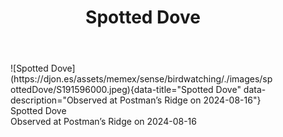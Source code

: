 ﻿---
tags: birding, birdwatching
title: Spotted Dove
type: bird
---
<figure markdown id="1">
  ![Spotted Dove](https://djon.es/assets/memex/sense/birdwatching/./images/spottedDove/S191596000.jpeg){data-title="Spotted Dove" data-description="Observed at Postman’s Ridge on 2024-08-16"}
  <caption>Spotted Dove<br />Observed at Postman’s Ridge on 2024-08-16</caption>
</figure>